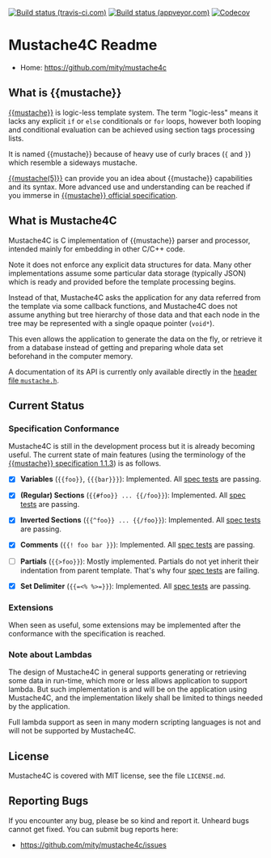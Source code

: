 [![Build status (travis-ci.com)](https://img.shields.io/travis/mity/mustache4c/master.svg?label=linux%20build)](https://travis-ci.org/mity/mustache4c)
[![Build status (appveyor.com)](https://img.shields.io/appveyor/ci/mity/mustache4c/master.svg?label=windows%20build)](https://ci.appveyor.com/project/mity/mustache4c/branch/master)
[![Codecov](https://img.shields.io/codecov/c/github/mity/mustache4c/master.svg?label=code%20coverage)](https://codecov.io/github/mity/mustache4c)

# Mustache4C Readme

* Home: https://github.com/mity/mustache4c


## What is {{mustache}}

[{{mustache}}] is logic-less template system. The term "logic-less" means
it lacks any explicit `if` or `else` conditionals or `for` loops, however both
looping and conditional evaluation can be achieved using section tags
processing lists.

It is named {{mustache}} because of heavy use of curly braces (`{` and `}`)
which resemble a sideways mustache.

[{{mustache(5)}}][man5] can provide you an idea about {{mustache}} capabilities
and its syntax. More advanced use and understanding can be reached if you
immerse in [{{mustache}} official specification][spec].


## What is Mustache4C

Mustache4C is C implementation of {{mustache}} parser and processor,
intended mainly for embedding in other C/C++ code.

Note it does not enforce any explicit data structures for data. Many other
implementations assume some particular data storage (typically JSON) which is
ready and provided before the template processing begins.

Instead of that, Mustache4C asks the application for any data referred
from the template via some callback functions, and Mustache4C does not
assume anything but tree hierarchy of those data and that each node in the
tree may be represented with a single opaque pointer (`void*`).

This even allows the application to generate the data on the fly, or retrieve
it from a database instead of getting and preparing whole data set beforehand
in the computer memory.

A documentation of its API is currently only available directly in the [header
file `mustache.h`][mustache.h].


## Current Status

### Specification Conformance

Mustache4C is still in the development process but it is already becoming
useful. The current state of main features (using the terminology of the
[{{mustache}} specification 1.1.3][spec]) is as follows.

 * [x] **Variables** (`{{foo}}`, `{{{bar}}}`):
       Implemented. All [spec tests][spec-interpolation] are passing.

 * [x] **(Regular) Sections**  (`{{#foo}} ... {{/foo}}`):
       Implemented. All [spec tests][spec-sections] are passing.

 * [x] **Inverted Sections** (`{{^foo}} ... {{/foo}}`):
       Implemented. All [spec tests][spec-inverted] are passing.

 * [x] **Comments** (`{{! foo bar }}`):
       Implemented. All [spec tests][spec-comments] are passing.

 * [ ] **Partials** (`{{>foo}}`):
       Mostly implemented. Partials do not yet inherit their indentation
       from parent template. That's why four [spec tests][spec-partials] are
       failing.

 * [x] **Set Delimiter** (`{{=<% %>=}}`):
       Implemented. All [spec tests][spec-delimiters] are passing.

### Extensions

When seen as useful, some extensions may be implemented after the conformance
with the specification is reached.

### Note about Lambdas

The design of Mustache4C in general supports generating or retrieving some data
in run-time, which more or less allows application to support lambda. But such
implementation is and will be on the application using Mustache4C, and the
implementation likely shall be limited to things needed by the application.

Full lambda support as seen in many modern scripting languages is not and
will not be supported by Mustache4C.


## License

Mustache4C is covered with MIT license, see the file `LICENSE.md`.


## Reporting Bugs

If you encounter any bug, please be so kind and report it. Unheard bugs cannot
get fixed. You can submit bug reports here:

* https://github.com/mity/mustache4c/issues




[{{mustache}}]: https://mustache.github.io/
[man5]: https://mustache.github.io/mustache.5.html
[spec]: https://github.com/mustache/spec
[spec-comments]: https://github.com/mustache/spec/blob/master/specs/comments.yml
[spec-delimiters]: https://github.com/mustache/spec/blob/master/specs/delimiters.yml
[spec-interpolation]: https://github.com/mustache/spec/blob/master/specs/interpolationv.yml
[spec-inverted]: https://github.com/mustache/spec/blob/master/specs/inverted.yml
[spec-partials]: https://github.com/mustache/spec/blob/master/specs/partials.yml
[spec-sections]: https://github.com/mustache/spec/blob/master/specs/sections.yml
[spec-lambdas]: https://github.com/mustache/spec/blob/master/specs/~lambdas.yml
[mustache.h]: https://github.com/mity/mustache4c/blob/master/src/mustache.h
